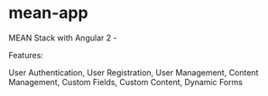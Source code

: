 # mean-app

MEAN Stack with Angular 2 -


Features:

User Authentication,
User Registration,
User Management,
Content Management,
Custom Fields,
Custom Content,
Dynamic Forms


